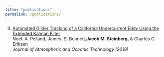 ```yaml
---
title: "publications"
permalink: /publications/
---
```


0.  [Automated Glider Tracking of a California Undercurrent Eddy Using the Extended Kalman Filter][1]  
    Noel. A. Pelland, James. S. Bennett,**Jacob M. Steinberg**, & Charles C. Eriksen  
    *Journal of Atmospheric and Oceanic Technology (2018)*  

[1]: /assets/documents/pelland_et_al_2018.pdf
